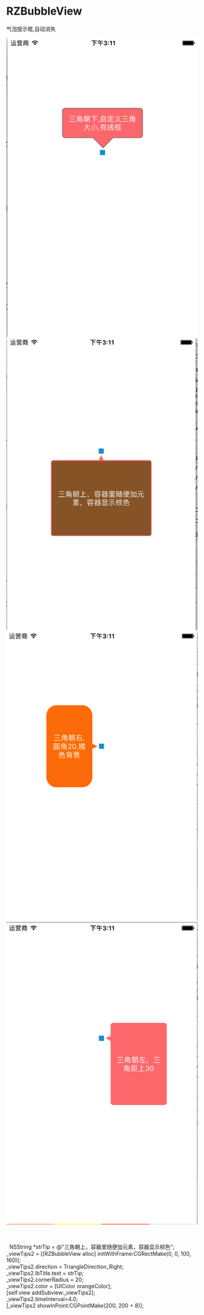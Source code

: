 # RZBubbleView
气泡提示框,自动消失</br>



![image](https://github.com/dongpeng66/RZBubbleView/blob/master/shang.png)
![image](https://github.com/dongpeng66/RZBubbleView/blob/master/xia.png)
![image](https://github.com/dongpeng66/RZBubbleView/blob/master/zuo.png)
![image](https://github.com/dongpeng66/RZBubbleView/blob/master/you.png)

</br>

    NSString *strTip = @"三角朝上，容器里随便加元素，容器显示棕色";</br>
    _viewTips2  = [[RZBubbleView alloc] initWithFrame:CGRectMake(0, 0, 100, 160)];</br>
    _viewTips2.direction = TriangleDirection_Right;</br>
    _viewTips2.lbTitle.text = strTip;</br>
    _viewTips2.cornerRadius = 20;</br>
    _viewTips2.color = [UIColor orangeColor];</br>
    [self.view addSubview:_viewTips2];</br>
    _viewTips2.timeInterval=4.0;</br>
    [_viewTips2 showInPoint:CGPointMake(200, 200 + 8)];</br>
